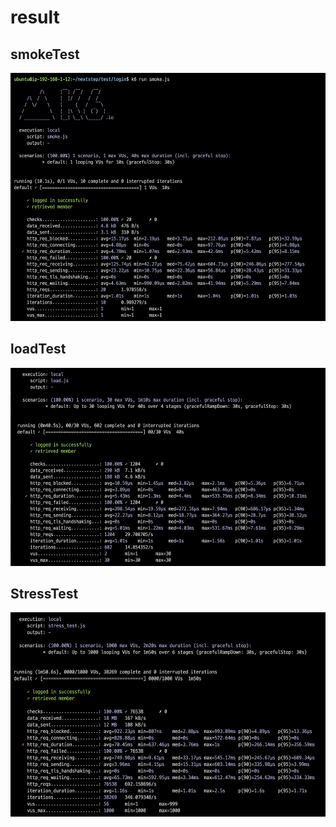 # result

## smokeTest
![img_1.png](img_1.png)

## loadTest
![img_3.png](img_3.png)

## StressTest
![img_4.png](img_4.png)
